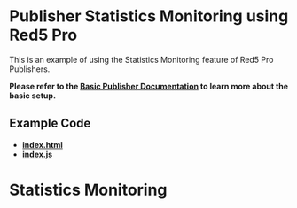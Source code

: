 # Publisher Statistics Monitoring using Red5 Pro

This is an example of using the Statistics Monitoring feature of Red5 Pro Publishers.

**Please refer to the [Basic Publisher Documentation](../publisher/README.md) to learn more about the basic setup.**

## Example Code

- **[index.html](index.html)**
- **[index.js](index.js)**

# Statistics Monitoring
